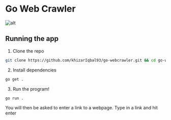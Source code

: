 # Go Web Crawler

![alt](https://digitalilusion.com/media/filer_public_thumbnails/filer_public/84/d6/84d67172-f16a-43a5-bced-f8e49cf0d4a7/golang-gopher-hello.png__179x300_q85_subject_location-90%2C150_subsampling-2.png)

## Running the app

1. Clone the repo

```bash
git clone https://github.com/khizarIqbal93/go-webcrawler.git && cd go-webcrawler
```

2. Install dependencies

```bash
go get .
```

3. Run the program!

```bash
go run .
```

You will then be asked to enter a link to a webpage. Type in a link and hit enter
